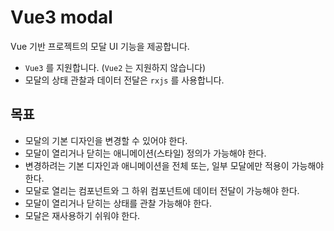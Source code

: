 # Vue3 modal

Vue 기반 프로젝트의 모달 UI 기능을 제공합니다.

- `Vue3` 를 지원합니다. (`Vue2` 는 지원하지 않습니다)
- 모달의 상태 관찰과 데이터 전달은 `rxjs` 를 사용합니다.

## 목표

- 모달의 기본 디자인을 변경할 수 있어야 한다.
- 모달이 열리거나 닫히는 애니메이션(스타일) 정의가 가능해야 한다.
- 변경하려는 기본 디자인과 애니메이션을 전체 또는, 일부 모달에만 적용이 가능해야 한다.
- 모달로 열리는 컴포넌트와 그 하위 컴포넌트에 데이터 전달이 가능해야 한다.
- 모달이 열리거나 닫히는 상태를 관찰 가능해야 한다.
- 모달은 재사용하기 쉬워야 한다.
